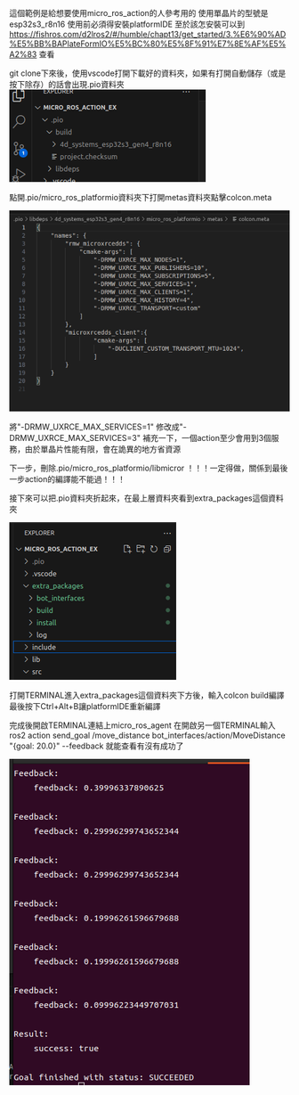 這個範例是給想要使用micro_ros_action的人參考用的
使用單晶片的型號是esp32s3_r8n16
使用前必須得安裝platformIDE
至於該怎安裝可以到 https://fishros.com/d2lros2/#/humble/chapt13/get_started/3.%E6%90%AD%E5%BB%BAPlateFormIO%E5%BC%80%E5%8F%91%E7%8E%AF%E5%A2%83 查看

git clone下來後，使用vscode打開下載好的資料夾，如果有打開自動儲存（或是按下除存）的話會出現.pio資料夾
![alt text](image.png)

點開.pio/micro_ros_platformio資料夾下打開metas資料夾點擊colcon.meta

![alt text](image-1.png)

將"-DRMW_UXRCE_MAX_SERVICES=1" 修改成"-DRMW_UXRCE_MAX_SERVICES=3"
補充一下，一個action至少會用到3個服務，由於單晶片性能有限，會在詭異的地方省資源

下一步，刪除.pio/micro_ros_platformio/libmicror 
！！！一定得做，關係到最後一步action的編譯能不能過！！！

接下來可以把.pio資料夾折起來，在最上層資料夾看到extra_packages這個資料夾

![alt text](image-2.png)

打開TERMINAL進入extra_packages這個資料夾下方後，輸入colcon build編譯
最後按下Ctrl+Alt+B讓platformIDE重新編譯

完成後開啟TERMINAL連結上micro_ros_agent 
在開啟另一個TERMINAL輸入
ros2 action send_goal /move_distance bot_interfaces/action/MoveDistance "{goal: 20.0}" --feedback
就能查看有沒有成功了

![alt text](image-4.png)
